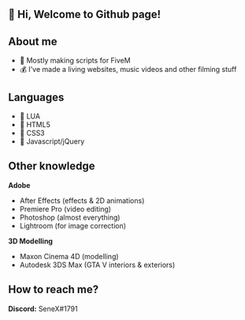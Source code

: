 ## 👋 Hi, Welcome to Github page!

## About me
- 🐌 Mostly making scripts for FiveM
- 💰 I've made a living websites, music videos and other filming stuff
## Languages
- 📜 LUA
- 📜 HTML5
- 📜 CSS3
- 📜 Javascript/jQuery
## Other knowledge
**Adobe**
- After Effects (effects & 2D animations)
- Premiere Pro (video editing)
- Photoshop (almost everything)
- Lightroom (for image correction)

**3D Modelling**
- Maxon Cinema 4D (modelling)
- Autodesk 3DS Max (GTA V interiors & exteriors)

## How to reach me?

**Discord:** SeneX#1791
